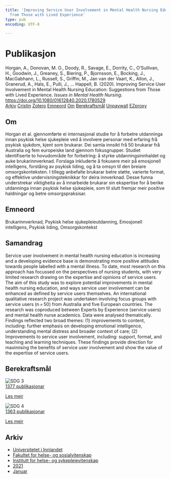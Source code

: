 ```yaml
---
title: 'Improving Service User Involvement in Mental Health Nursing Education: Suggestions
  from Those with Lived Experience'
type: pub
encoding: UTF-8

---
```

<h1>Publikasjon</h1>
<article id="csl-bib-container-9SFNGEZN" class="csl-bib-container">
  <div class="csl-bib-body"> <div class="csl-entry">Horgan, A., Donovan, M. O., Doody, R., Savage, E., Dorrity, C., O’Sullivan, H., Goodwin, J., Greaney, S., Biering, P., Bjornsson, E., Bocking, J., MacGabhann, L., Russell, S., Griffin, M., Jan van der Vaart, K., Allon, J., Granerud, A., Hals, E., Pulli, J., … Happell, B. (2020). Improving Service User Involvement in Mental Health Nursing Education: Suggestions from Those with Lived Experience. <i>Issues in Mental Health Nursing</i>. <a href="https://doi.org/10.1080/01612840.2020.1780529">https://doi.org/10.1080/01612840.2020.1780529</a></div> </div>
  <div class="csl-bib-buttons">
    <a href="#taxonomy-article-9SFNGEZN" alt="archive" class="csl-bib-button">Arkiv</a>
    <a href="https://app.cristin.no/results/show.jsf?id=1884217" alt="Cristin" class="csl-bib-button">Cristin</a>
    <a href="http://zotero.org/groups/5881554/items/9SFNGEZN" alt="Zotero" class="csl-bib-button">Zotero</a>
    <a href="#keywords-article-9SFNGEZN" alt="keywords" class="csl-bib-button">Emneord</a>
    <a href="#about-article-9SFNGEZN" alt="about_pub" class="csl-bib-button">Om</a>
    <a href="#sdg-article-9SFNGEZN" alt="sdg" class="csl-bib-button">Berekraftsmål</a>
    <a href="https://doi.org/10.1080/01612840.2020.1780529" alt="Unpaywall" class="csl-bib-button">Unpaywall</a>
    <a href="https://doi.org/10.1080/01612840.2020.1780529" alt="EZproxy" class="csl-bib-button">EZproxy</a>
  </div>
  <div id="csl-bib-meta-container-9SFNGEZN"></div>
</article>
<div id="csl-bib-meta-9SFNGEZN" class="csl-bib-meta">
  <article id="about-article-9SFNGEZN" class="about_pub-article">
    <h1>Om</h1>
    Horgan et al. gjennomførte ei internasjonal studie for å forbetre utdanninga innan psykisk helse sjukepleie ved å involvere personar med erfaring frå psykisk sjukdom, kjent som brukarar. Dei samla innsikt frå 50 brukarar frå Australia og fem europeiske land gjennom fokusgrupper. Studiet identifiserte to hovudområde for forbetring: å styrke utdanningsinnhaldet og auke brukarinnverknad. Forslaga inkluderte å fokusere meir på emosjonell intelligens, forståing av psykisk liding, og å ta omsyn til den breiare omsorgskonteksten. I tillegg anbefalte brukarar betre støtte, varierte format, og effektive undervisningsteknikkar for deira innverknad. Desse funna understrekar viktigheita av å innarbeide brukarar sin ekspertise for å berike utdanninga innan psykisk helse sjukepleie, som til slutt fremjar meir positive haldningar og betre omsorgspraksisar.
  </article>
  <article id="keywords-article-9SFNGEZN" class="keywords-article">
    <h1>Emneord</h1>
    Brukarinnverknad, Psykisk helse sjukepleieutdanning, Emosjonell intelligens, Psykisk liding, Omsorgskontekst
  </article>
  <article id="abstract-article-9SFNGEZN" class="abstract-article">
    <h1>Samandrag</h1>
    Service user involvement in mental health nursing education is increasing and a developing evidence base is demonstrating more positive attitudes towards people labelled with a mental illness. To date, most research on this approach has focussed on the perspectives of nursing students, with very limited research drawing on the expertise and opinions of service users. The aim of this study was to explore potential improvements in mental health nursing education, and ways service user involvement can be enhanced as defined by service users themselves. An international qualitative research project was undertaken involving focus groups with service users (n = 50) from Australia and five European countries. The research was coproduced between Experts by Experience (service users) and mental health nurse academics. Data were analysed thematically. Findings reflected two broad themes: (1) improvements to content, including: further emphasis on developing emotional intelligence, understanding mental distress and broader context of care; (2) Improvements to service user involvement, including: support, format, and teaching and learning techniques. These findings provide direction for maximising the benefits of service user involvement and show the value of the expertise of service users.
  </article>
  <article id="sdg-article-9SFNGEZN" class="sdg-article">
    <h1>Berekraftsmål</h1>
    <div class="sdg-container"><div id="sdg3" class="sdg">
        <img src="{{< params subfolder >}}images/sdg/sdg03_nn.png" class="image" alt="SDG 3">
        <div class="sdg-overlay">
          <a href="{{< params subfolder >}}nn/archive/?sdg=3#archive" class="sdg-publication-count"><span>1377</span> publikasjonar</a>
          <p><a href="https://fn.no/om-fn/fns-baerekraftsmaal/god-helse-og-livskvalitet?lang=nno-NO" class="sdg-read-more">Les meir</a></p>
        </div>
      </div> <div id="sdg4" class="sdg">
        <img src="{{< params subfolder >}}images/sdg/sdg04_nn.png" class="image" alt="SDG 4">
        <div class="sdg-overlay">
          <a href="{{< params subfolder >}}nn/archive/?sdg=4#archive" class="sdg-publication-count"><span>1363</span> publikasjonar</a>
          <p><a href="https://fn.no/om-fn/fns-baerekraftsmaal/god-utdanning?lang=nno-NO" class="sdg-read-more">Les meir</a></p>
        </div>
      </div></div>
  </article>
  <article id="taxonomy-article-9SFNGEZN" class="taxonomy-article">
    <h1>Arkiv</h1>
    <ul>
      <li><a href="{{< params subfolder >}}nn/archive/?key=3DCRN523">Universitetet i Innlandet</a></li>
      <li><a href="{{< params subfolder >}}nn/archive/?key=IDKFS3MX">Fakultet for helse- og sosialvitenskap</a></li>
      <li><a href="{{< params subfolder >}}nn/archive/?key=GTV4ECMZ">Institutt for helse- og sykepleievitenskap</a></li>
      <li><a href="{{< params subfolder >}}nn/archive/?key=4IUS5XY3">2021</a></li>
      <li><a href="{{< params subfolder >}}nn/archive/?key=XMHYE56H">Januar</a></li>
    </ul>
  </article>
</div>
